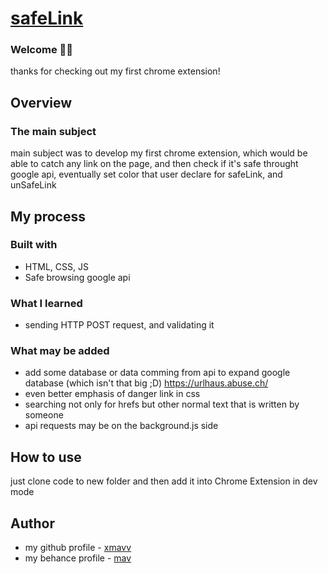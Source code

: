 # [safeLink]()

### Welcome 👨‍💻

thanks for checking out my first chrome extension!

## Overview

### The main subject

main subject was to develop my first chrome extension, which would be able to catch any link on the page, and then check if it's safe throught google api, eventually set color that user declare for safeLink, and unSafeLink

## My process

### Built with

- HTML, CSS, JS
- Safe browsing google api

### What I learned

- sending HTTP POST request, and validating it

### What may be added

- add some database or data comming from api to expand google database (which isn't that big ;D) https://urlhaus.abuse.ch/
- even better emphasis of danger link in css
- searching not only for hrefs but other normal text that is written by someone
- api requests may be on the background.js side

## How to use

just clone code to new folder and then add it into Chrome Extension in dev mode

## Author

- my github profile - [xmavv](https://github.com/xmavv)
- my behance profile - [mav](https://www.behance.net/mavrgb)
